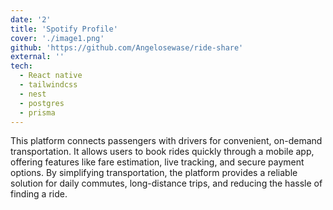 ```yaml
---
date: '2'
title: 'Spotify Profile'
cover: './image1.png'
github: 'https://github.com/Angelosewase/ride-share'
external: ''
tech:
  - React native
  - tailwindcss
  - nest
  - postgres
  - prisma
---
```



This  platform connects passengers with drivers for convenient, on-demand transportation. It allows users to book rides quickly through a mobile app, offering features like fare estimation, live tracking, and secure payment options. By simplifying transportation, the platform provides a reliable solution for daily commutes, long-distance trips, and reducing the hassle of finding a ride.